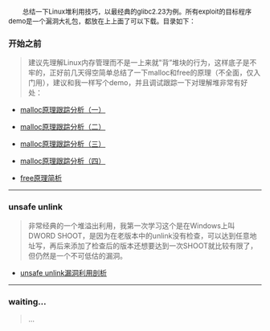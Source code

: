 &emsp;&emsp;<font size=2>总结一下Linux堆利用技巧，以最经典的glibc2.23为例。所有exploit的目标程序demo是一个漏洞大礼包，都放在上上面了可以下载。目录如下：</font></br>

### 开始之前

> 建议先理解Linux内存管理而不是一上来就"背”堆块的行为，这样底子是不牢的，正好前几天得空简单总结了一下malloc和free的原理（不全面，仅入门用），建议和我一样写个demo，并且调试跟踪一下对理解堆非常有好处：

- [malloc原理跟踪分析（一）]([https://github.com/fangdada/ctf/blob/master/how2pwn/MALLOC/malloc%E5%8E%9F%E7%90%86%E8%AE%B2%E8%A7%A3%EF%BC%88%E4%B8%80%EF%BC%89.md])

- [malloc原理跟踪分析（二）]([https://github.com/fangdada/ctf/blob/master/how2pwn/MALLOC/malloc%E5%8E%9F%E7%90%86%E8%AE%B2%E8%A7%A3%EF%BC%88%E4%BA%8C%EF%BC%89.md])

- [malloc原理跟踪分析（三）]([https://github.com/fangdada/ctf/blob/master/how2pwn/MALLOC/malloc%E5%8E%9F%E7%90%86%E8%AE%B2%E8%A7%A3%EF%BC%88%E4%B8%89%EF%BC%89.md])

- [malloc原理跟踪分析（四）]([https://github.com/fangdada/ctf/blob/master/how2pwn/MALLOC/malloc%E5%8E%9F%E7%90%86%E8%AE%B2%E8%A7%A3%EF%BC%88%E5%9B%9B%EF%BC%89.md])

- [free原理简析]([https://github.com/fangdada/ctf/blob/master/how2pwn/MALLOC/free%E5%8E%9F%E7%90%86%E7%AE%80%E6%9E%90.md])

***

### unsafe unlink

> 非常经典的一个堆溢出利用，我第一次学习这个是在Windows上叫DWORD SHOOT，是因为在老版本中的unlink没有检查，可以达到任意地址写，再后来添加了检查后的版本还想要达到一次SHOOT就比较有限了，但仍然是一个不可低估的漏洞。

- [unsafe unlink漏洞利用剖析]()

***

### waiting...

> ...
